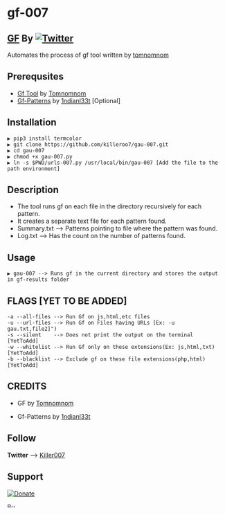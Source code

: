 # gf-007
## [GF](https://github.com/tomnomnom/gf) By [![Twitter](https://img.shields.io/badge/twitter-@TomNomNom-blue.svg)](https://twitter.com/TomNomNom) 
Automates the process of gf tool written by [tomnomnom](https://github.com/tomnomnom)

## Prerequsites
* [Gf Tool](https://github.com/tomnomnom/gf) by [Tomnomnom](https://github.com/tomnomnom/)
* [Gf-Patterns](https://github.com/1ndianl33t/Gf-Patterns/) by [1ndianl33t](https://github.com/1ndianl33t/) [Optional]

## Installation
```
▶ pip3 install termcolor
▶ git clone https://github.com/killeroo7/gau-007.git
▶ cd gau-007
▶ chmod +x gau-007.py
▶ ln -s $PWD/urls-007.py /usr/local/bin/gau-007 [Add the file to the path environment]
```

## Description
* The tool runs gf on each file in the directory recursively for each pattern.
* It creates a separate text file for each pattern found.
* Summary.txt --> Patterns pointing to file where the pattern was found. 
* Log.txt     --> Has the count on the number of patterns found.

## Usage
```
▶ gau-007 --> Runs gf in the current directory and stores the output in gf-results folder
```

## FLAGS [YET TO BE ADDED]
```
-a --all-files --> Run Gf on js,html,etc files
-u --url-files --> Run Gf on Files having URLs [Ex: -u gau.txt,file2]")
-s --silent    --> Does not print the output on the terminal [YetToAdd]
-w --whitelist --> Run Gf only on these extensions(Ex: js,html,txt) [YetToAdd]
-b --blacklist --> Exclude gf on these file extensions(php,html) [YetToAdd]

```

## CREDITS

* GF by [Tomnomnom](https://github.com/tomnomnom)

* Gf-Patterns by [1ndianl33t](https://github.com/1ndianl33t)

## Follow
**Twitter** --> [Killer007](https://twitter.com/killer007p)

## Support

[![Donate](https://img.shields.io/badge/Donate-PayPal-green.svg)](https://paypal.me/pkiller007)

<a href="https://www.buymeacoffee.com/killer007" target="_blank"><img src="https://cdn.buymeacoffee.com/buttons/v2/default-yellow.png" alt="Buy Me A Coffee" style="height: 10px !important;width: 20px !important;" ></a>
